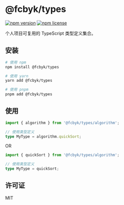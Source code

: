 # @fcbyk/types

[![npm version](https://img.shields.io/npm/v/@fcbyk/types.svg)](https://www.npmjs.com/package/@fcbyk/types)
[![npm license](https://img.shields.io/npm/l/@fcbyk/types)](https://www.npmjs.com/package/@fcbyk/types)

个人项目可复用的 TypeScript 类型定义集合。

## 安装

```bash
# 使用 npm
npm install @fcbyk/types

# 使用 yarn
yarn add @fcbyk/types

# 使用 pnpm
pnpm add @fcbyk/types
```

## 使用

```typescript
import { algorithm } from '@fcbyk/types/algorithm';

// 使用类型定义
type MyType = algorithm.quickSort;
```

OR

```typescript
import { quickSort } from '@fcbyk/types/algorithm';

// 使用类型定义
type MyType = quickSort;
```

## 许可证

MIT
